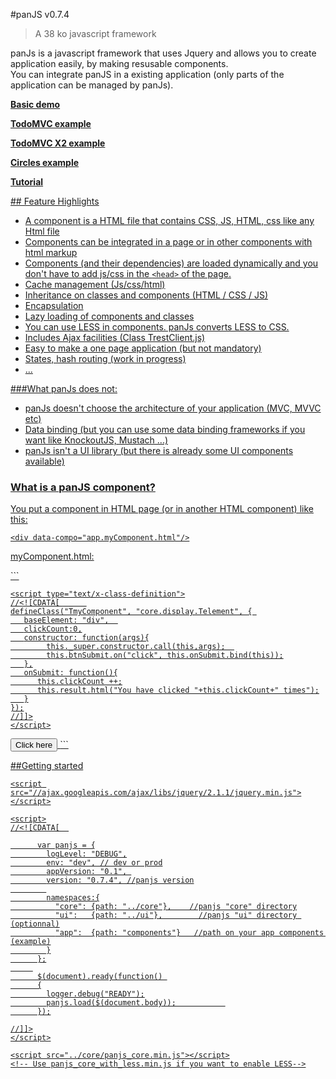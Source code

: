 #panJS v0.7.4
> A 38 ko javascript framework 

panJs is a javascript framework that uses Jquery and allows you to create application easily, by making resusable components.
<br/>You can integrate panJS in a existing application (only parts of the application can be managed by panJs).
</p>
<p><a href="http://www.nexilearn.fr/libs/panjs/trunk/doc/examples/demo"><b>Basic demo</b></p>
<p><a href="http://www.nexilearn.fr/libs/panjs/trunk/doc/examples/todoMvc"><b>TodoMVC example</b></p>
<p><a href="http://www.nexilearn.fr/libs/panjs/trunk/doc/examples/todoMvc/index2.html"><b>TodoMVC X2 example</b></p>
<p><a href="http://www.nexilearn.fr/libs/panjs/trunk/doc/examples/circles"><b>Circles example</b></p>
<p><a href="http://www.nexilearn.fr/libs/panjs/trunk/doc/tutorial"><b>Tutorial</b></p>
## Feature Highlights

* A component is a HTML file that contains CSS, JS, HTML, css <link> like any Html file
* Components can be integrated in a page or in other components with html markup
* Components (and their dependencies) are loaded dynamically and you don't have to add js/css in the `<head>` of the page.
* Cache management (Js/css/html)
* Inheritance on classes and components (HTML / CSS / JS)
* Encapsulation</li>
* Lazy loading of components and classes
* You can use LESS in components. panJs converts LESS to CSS.
* Includes Ajax facilities (Class TrestClient.js)
* Easy to make a one page application (but not mandatory)
* States, hash routing (work in progress)
* ...


###What panJs does not:

* panJs doesn't choose the architecture of your application (MVC, MVVC etc)</li>
* Data binding (but you can use some data binding frameworks if you want like KnockoutJS, Mustach ...)</li>
* panJs isn't a UI library (but there is already some UI components available)</li>


### What is a panJS component?

You put a component in HTML page (or in another HTML component) like this:

```
<div data-compo="app.myComponent.html"/>
```

<p>myComponent.html:</p>
```
<html> 
  <head>
    <style type="text/css">
    .TmyComponent .result
     {
        font-weight: bold;           
        color: #428bca
     }   
    </style>

    <script type="text/x-class-definition">
    //<![CDATA[      
    defineClass("TmyComponent", "core.display.Telement", { 
       baseElement: "div",	
       clickCount:0,
       constructor: function(args){
    	    this._super.constructor.call(this,args);  
    	    this.btnSubmit.on("click", this.onSubmit.bind(this));
       },
       onSubmit: function(){
          this.clickCount ++;
          this.result.html("You have clicked "+this.clickCount+" times");
       }
    });
    //]]>
    </script>
  </head>
  
  <body>
     <button type="submit" id="btnSubmit" class="btn btn-danger">Click here</button>
     <span id="result" class="result"></span>
  </body>
</html>
```

##Getting started

```
<script src="//ajax.googleapis.com/ajax/libs/jquery/2.1.1/jquery.min.js"></script>

<script>
//<![CDATA[  

      var panjs = {
        logLevel: "DEBUG",
        env: "dev", // dev or prod
        appVersion: "0.1", 
        version: "0.7.4", //panjs version
        
        namespaces:{
          "core": {path: "../core"},    //panjs "core" directory
          "ui":   {path: "../ui"},        //panjs "ui" directory (optionnal)
          "app":  {path: "components"}   //path on your app components (example)
        }
      };
     
      $(document).ready(function() 
      {
        logger.debug("READY");
        panjs.load($(document.body));           
      });

//]]>
</script>

<script src="../core/panjs_core.min.js"></script>
<!-- Use panjs_core_with_less.min.js if you want to enable LESS-->
```


